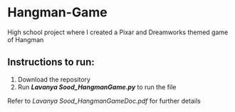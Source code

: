 # Hangman-Game
High school project where I created a Pixar and Dreamworks themed game of Hangman

## Instructions to run:
  1. Download the repository
  2. Run **_Lavanya Sood\_HangmanGame.py_** to run the file
  
Refer to *Lavanya Sood\_HangmanGameDoc.pdf* for further details
  
